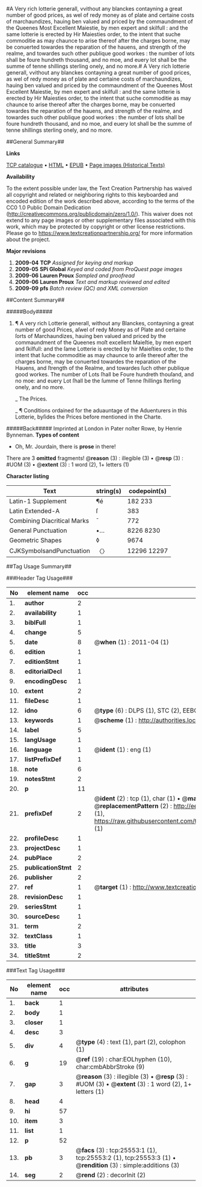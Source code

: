 #A Very rich lotterie generall, vvithout any blanckes contayning a great number of good prices, as wel of redy money as of plate and certaine costs of marchaundizes, hauing ben valued and priced by the commaundment of the Queenes Most Excellent Maiestie, by men expert and skilfull : and the same lotterie is erected by Hir Maiesties order, to the intent that suche commoditie as may chaunce to arise thereof after the charges borne, may be conuerted towardes the reparation of the hauens, and strength of the realme, and towardes such other publique good workes : the number of lots shall be foure hundreth thousand, and no moe, and euery lot shall be the summe of tenne shillings sterling onely, and no more.#
A Very rich lotterie generall, vvithout any blanckes contayning a great number of good prices, as wel of redy money as of plate and certaine costs of marchaundizes, hauing ben valued and priced by the commaundment of the Queenes Most Excellent Maiestie, by men expert and skilfull : and the same lotterie is erected by Hir Maiesties order, to the intent that suche commoditie as may chaunce to arise thereof after the charges borne, may be conuerted towardes the reparation of the hauens, and strength of the realme, and towardes such other publique good workes : the number of lots shall be foure hundreth thousand, and no moe, and euery lot shall be the summe of tenne shillings sterling onely, and no more.

##General Summary##

**Links**

[TCP catalogue](http://www.ota.ox.ac.uk/tcp/)  • 
[HTML](http://tei.it.ox.ac.uk/tcp/Texts-HTML/free/A21/A21694.html)  • 
[EPUB](http://tei.it.ox.ac.uk/tcp/Texts-EPUB/free/A21/A21694.epub) • 
[Page images (Historical Texts)](https://historicaltexts.jisc.ac.uk/eebo-22456176e)

**Availability**

To the extent possible under law, the Text Creation Partnership has waived all copyright and related or neighboring rights to this keyboarded and encoded edition of the work described above, according to the terms of the CC0 1.0 Public Domain Dedication (http://creativecommons.org/publicdomain/zero/1.0/). This waiver does not extend to any page images or other supplementary files associated with this work, which may be protected by copyright or other license restrictions. Please go to https://www.textcreationpartnership.org/ for more information about the project.

**Major revisions**

1. __2009-04__ __TCP__ *Assigned for keying and markup*
1. __2009-05__ __SPi Global__ *Keyed and coded from ProQuest page images*
1. __2009-06__ __Lauren Proux__ *Sampled and proofread*
1. __2009-06__ __Lauren Proux__ *Text and markup reviewed and edited*
1. __2009-09__ __pfs__ *Batch review (QC) and XML conversion*

##Content Summary##

#####Body#####

1. ¶ A very rich Lotterie generall, without any Blanckes, contayning a great number of good Prices, aſwel of redy Money as of Plate and certaine ſorts of Marchaundizes, hauing ben valued and priced by the commaundment of the Queenes moſt excellent Maieſtie, by men expert and ſkilfull: and the ſame Lotterie is erected by hir Maieſties order, to the intent that ſuche commoditie as may chaunce to ariſe thereof after the charges borne, may be conuerted towardes the reparation of the Hauens, and ſtrength of the Realme, and towardes ſuch other publique good workes. The number of Lots ſhall be Foure hundreth thouſand, and no moe: and euery Lot ſhall be the ſumme of Tenne ſhillings ſterling onely, and no more.

    _ The Prices.

    _ ¶ Conditions ordained for the aduauntage of the Aduenturers in this Lotterie, byſides the Prices before mentioned in the Charte.

#####Back#####
Imprinted at London in Pater noſter Rowe, by Henrie Bynneman.
**Types of content**

  * Oh, Mr. Jourdain, there is **prose** in there!

There are 3 **omitted** fragments! 
 @__reason__ (3) : illegible (3)  •  @__resp__ (3) : #UOM (3)  •  @__extent__ (3) : 1 word (2), 1+ letters (1)

**Character listing**


|Text|string(s)|codepoint(s)|
|---|---|---|
|Latin-1 Supplement|¶é|182 233|
|Latin Extended-A|ſ|383|
|Combining             Diacritical Marks|̄|772|
|General Punctuation|•…|8226 8230|
|Geometric Shapes|◊|9674|
|CJKSymbolsandPunctuation|〈〉|12296 12297|

##Tag Usage Summary##

###Header Tag Usage###

|No|element name|occ|attributes|
|---|---|---|---|
|1.|__author__|2||
|2.|__availability__|1||
|3.|__biblFull__|1||
|4.|__change__|5||
|5.|__date__|8| @__when__ (1) : 2011-04 (1)|
|6.|__edition__|1||
|7.|__editionStmt__|1||
|8.|__editorialDecl__|1||
|9.|__encodingDesc__|1||
|10.|__extent__|2||
|11.|__fileDesc__|1||
|12.|__idno__|6| @__type__ (6) : DLPS (1), STC (2), EEBO-CITATION (1), OCLC (1), VID (1)|
|13.|__keywords__|1| @__scheme__ (1) : http://authorities.loc.gov/ (1)|
|14.|__label__|5||
|15.|__langUsage__|1||
|16.|__language__|1| @__ident__ (1) : eng (1)|
|17.|__listPrefixDef__|1||
|18.|__note__|6||
|19.|__notesStmt__|2||
|20.|__p__|11||
|21.|__prefixDef__|2| @__ident__ (2) : tcp (1), char (1)  •  @__matchPattern__ (2) : ([0-9\-]+):([0-9IVX]+) (1), (.+) (1)  •  @__replacementPattern__ (2) : http://eebo.chadwyck.com/downloadtiff?vid=$1&page=$2 (1), https://raw.githubusercontent.com/textcreationpartnership/Texts/master/tcpchars.xml#$1 (1)|
|22.|__profileDesc__|1||
|23.|__projectDesc__|1||
|24.|__pubPlace__|2||
|25.|__publicationStmt__|2||
|26.|__publisher__|2||
|27.|__ref__|1| @__target__ (1) : http://www.textcreationpartnership.org/docs/. (1)|
|28.|__revisionDesc__|1||
|29.|__seriesStmt__|1||
|30.|__sourceDesc__|1||
|31.|__term__|2||
|32.|__textClass__|1||
|33.|__title__|3||
|34.|__titleStmt__|2||


###Text Tag Usage###

|No|element name|occ|attributes|
|---|---|---|---|
|1.|__back__|1||
|2.|__body__|1||
|3.|__closer__|1||
|4.|__desc__|3||
|5.|__div__|4| @__type__ (4) : text (1), part (2), colophon (1)|
|6.|__g__|19| @__ref__ (19) : char:EOLhyphen (10), char:cmbAbbrStroke (9)|
|7.|__gap__|3| @__reason__ (3) : illegible (3)  •  @__resp__ (3) : #UOM (3)  •  @__extent__ (3) : 1 word (2), 1+ letters (1)|
|8.|__head__|4||
|9.|__hi__|57||
|10.|__item__|3||
|11.|__list__|1||
|12.|__p__|52||
|13.|__pb__|3| @__facs__ (3) : tcp:25553:1 (1), tcp:25553:2 (1), tcp:25553:3 (1)  •  @__rendition__ (3) : simple:additions (3)|
|14.|__seg__|2| @__rend__ (2) : decorInit (2)|
